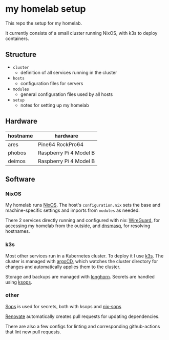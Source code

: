 # my homelab setup

This repo the setup for my homelab.

It currently consists of a small cluster running NixOS, with k3s to deploy containers.

## Structure

- `cluster`
  - definition of all services running in the cluster
- `hosts`
  - configuration files for servers
- `modules`
  - general configuration files used by all hosts
- `setup`
  - notes for setting up my homelab

## Hardware

| hostname  | hardware               |
|---------- | ---------------------- |
| ares      | Pine64 RockPro64       |
| phobos    | Raspberry Pi 4 Model B |
| deimos    | Raspberry Pi 4 Model B |

## Software

### NixOS

My homelab runs [NixOS](https://nixos.org/). The host's `configuration.nix` sets
the base and machine-specific settings and imports from `modules` as needed.

There 2 services directly running and configured with nix:
[WireGuard](https://www.wireguard.com/), for accessing my homelab from the
outside, and [dnsmasq](https://dnsmasq.org/), for resolving hostnames.

### k3s

Most other services run in a Kubernetes cluster. To deploy it I use
[k3s](https://k3s.io/). The cluster is managed with
[argoCD](https://argoproj.github.io/cd), which watches the cluster directory for
changes and automatically applies them to the cluster.

Storage and backups are managed with
[longhorn](https://github.com/longhorn/longhorn). Secrets are handled using
[ksops](https://github.com/viaduct-ai/kustomize-sops).

### other

[Sops](https://github.com/mozilla/sops) is used for secrets, both with ksops and
[nix-sops](https://github.com/Mic92/sops-nix)

[Renovate](https://github.com/renovatebot/renovate) automatically creates pull
requests for updating dependencies.

There are also a few configs for linting and corresponding github-actions that
lint new pull requests.
